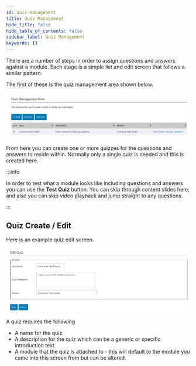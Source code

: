```yaml
---
id: quiz-management
title: Quiz Management
hide_title: false
hide_table_of_contents: false
sidebar_label: Quiz Management
keywords: []
---
```

There are a number of steps in order to assign questions and answers against a module. Each stage is a simple list and edit screen that follows a similar pattern. 

The first of these is the quiz management area shown below. 

![](quiz-list.jpg)

From here you can create one or more quizzes for the questions and answers to reside within. Normally only a single quiz is needed and this is created here.

:::info

In order to test what a module looks like including questions and answers you can use the **Test Quiz** button. You can skip through content slides here, and also you can skip video playback and jump straight to any questions.

:::

## Quiz Create / Edit

Here is an example quiz edit screen.

![](quiz-edit.jpg)

A quiz requires the following 

* A name for the quiz
* A description for the quiz which can be a generic or specific introduction text.
* A module that the quiz is attached to - this will default to the module you came into this screen from but can be altered.